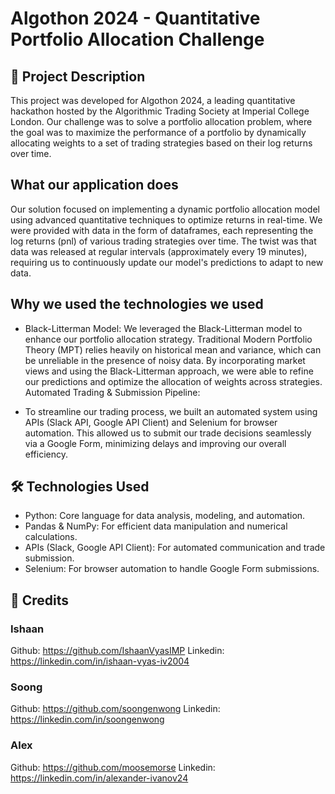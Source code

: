 # Algothon 2024 - Quantitative Portfolio Allocation Challenge

## 🚀 Project Description
This project was developed for Algothon 2024, a leading quantitative hackathon hosted by the Algorithmic Trading Society at Imperial College London. Our challenge was to solve a portfolio allocation problem, where the goal was to maximize the performance of a portfolio by dynamically allocating weights to a set of trading strategies based on their log returns over time.

## What our application does
Our solution focused on implementing a dynamic portfolio allocation model using advanced quantitative techniques to optimize returns in real-time. We were provided with data in the form of dataframes, each representing the log returns (pnl) of various trading strategies over time. The twist was that data was released at regular intervals (approximately every 19 minutes), requiring us to continuously update our model's predictions to adapt to new data.

## Why we used the technologies we used
- Black-Litterman Model: We leveraged the Black-Litterman model to enhance our portfolio allocation strategy. Traditional Modern Portfolio Theory (MPT) relies heavily on historical mean and variance, which can be unreliable in the presence of noisy data. By incorporating market views and using the Black-Litterman approach, we were able to refine our predictions and optimize the allocation of weights across strategies.
Automated Trading & Submission Pipeline:

- To streamline our trading process, we built an automated system using APIs (Slack API, Google API Client) and Selenium for browser automation. This allowed us to submit our trade decisions seamlessly via a Google Form, minimizing delays and improving our overall efficiency.

## 🛠️ Technologies Used
- Python: Core language for data analysis, modeling, and automation.
- Pandas & NumPy: For efficient data manipulation and numerical calculations.
- APIs (Slack, Google API Client): For automated communication and trade submission.
- Selenium: For browser automation to handle Google Form submissions.

## 🤝 Credits
### Ishaan
Github: https://github.com/IshaanVyasIMP
Linkedin: https://linkedin.com/in/ishaan-vyas-iv2004

### Soong
Github: https://github.com/soongenwong
Linkedin: https://linkedin.com/in/soongenwong

### Alex
Github: https://github.com/moosemorse
Linkedin: https://linkedin.com/in/alexander-ivanov24
